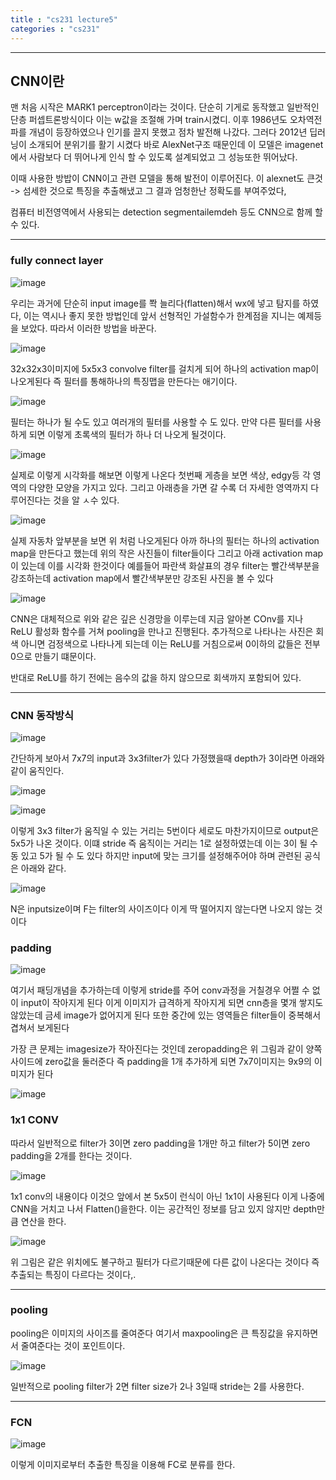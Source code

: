 ```yaml
---
title : "cs231 lecture5"
categories : "cs231"
---
```

-----
## CNN이란

맨 처음 시작은 MARK1 perceptron이라는 것이다. 단순히 기게로 동작했고 일반적인 단층 퍼셉트론방식이다 이는 w값을 조절해 가며 train시켰디.
이후 1986년도 오차역전파를 개념이 등장하였으나 인기를 끌지 못했고 점차 발전해 나갔다. 그러다 2012년 딥러닝이 소개되어 분위기를 활기 시켰다 바로 
AlexNet구조 때문인데 이 모델은 imagenet에서 사람보다 더 뛰어나게 인식 할 수 있도록 설계되었고 그 성능또한 뛰어났다.

이때 사용한 방밥이 CNN이고 관련 모델을 통해 발전이 이루어진다. 이 alexnet도 큰것 -> 섬세한 것으로 특징을 추출해냈고 그 결과
엄청한난 정확도를 부여주었다,

컴퓨터 비전영역에서 사용되는 detection segmentailemdeh 등도 CNN으로 함께 할 수 있다.

---

### fully connect layer

![image](https://user-images.githubusercontent.com/65720894/124546917-4cb6a200-de66-11eb-8e30-044ca1af54fe.png)


우리는 과거에 단순히 input image를 쫙 늘리다(flatten)해서 wx에 넣고 탐지를 하였다, 이는 역시나 좋지 못한 방법인데 앞서 선형적인 
가설함수가 한계점을 지니는 예제등을 보았다. 따라서 이러한 방법을 바꾼다.

![image](https://user-images.githubusercontent.com/65720894/124547042-8091c780-de66-11eb-9354-0f4f16f7082b.png)

32x32x3이미지에 5x5x3 convolve filter를 걸치게 되어 하나의 activation map이 나오게된다 즉 필터를 통해하나의 특징맵을 만든다는 애기이다.

![image](https://user-images.githubusercontent.com/65720894/124547197-bdf65500-de66-11eb-9a4f-4397ba1abe9b.png)

필터는 하나가 될 수도 있고 여러개의 필터를 사용할 수 도 있다. 만약 다른 필터를 사용하게 되면 이렇게 초록색의 필터가 하나 더 나오게 될것이다.

![image](https://user-images.githubusercontent.com/65720894/124547314-e7af7c00-de66-11eb-9fc7-816bd52ae284.png)


실제로 이렇게 시각화를 해보면 이렇게 나온다 첫번째 게층을 보면 색상, edgy등 각 영역의 다양한 모양을 가지고 있다.
그리고 아래층을 가면 갈 수록 더 자세한 영역까지 다루어진다는 것을 알 ㅅ수 있다.

![image](https://user-images.githubusercontent.com/65720894/124547426-1299d000-de67-11eb-815a-74943e58b2a1.png)


실제 자동차 앞부분을 보면 위 처럼 나오게된다 아까 하나의 필터는 하나의 activation map을 만든다고 했는데 위의 작은 사진들이 filter들이다 그리고 아래 
activation map이 있는데 이를 시각화 한것이다 예를들어 파란색 화살표의 경우 filter는 빨간색부분을 강조하는데 activation map에서 빨간색부분만
강조된 사진을 볼 수 있다 

![image](https://user-images.githubusercontent.com/65720894/124548089-301b6980-de68-11eb-9474-9aa099d61355.png)

CNN은 대체적으로 위와 같은 깊은 신경망을 이루는데 지금 알아본 COnv를 지나 ReLU 활성화 함수를 거쳐 pooling을 만나고 진행된다. 추가적으로
나타나는 사진은 회색 아니면 검정색으로 나타나게 되는데 이는 ReLU를 거침으로써 0이하의 값들은 전부 0으로 만들기 떄문이다. 

반대로 ReLU를 하기 전에는 음수의 값을 하지 않으므로 회색까지 포함되어 있다. 

----------------------------
### CNN 동작방식
![image](https://user-images.githubusercontent.com/65720894/124548503-c5b6f900-de68-11eb-89bf-0e5e3283b405.png)

간단하게 보아서 7x7의 input과 3x3filter가 있다 가정했을때 depth가 3이라면 아래와 같이 움직인다.

![image](https://user-images.githubusercontent.com/65720894/124548676-00209600-de69-11eb-8774-b2d09eb0e091.png)

![image](https://user-images.githubusercontent.com/65720894/124548733-13336600-de69-11eb-88d3-3b12d921793f.png)

이렇게 3x3 filter가 움직일 수 있는 거리는 5번이다 세로도 마찬가지이므로 output은 5x5가 나온 것이다.
이떄 stride 즉 움직이는 거리는 1로 설정하였는데 이는 3이 될 수 동 있고 5가 될 수 도 있다 하지만 input에 맞는 크기를 설정해주어야 하며
관련된 공식은 아래와 같다.

![image](https://user-images.githubusercontent.com/65720894/124548877-5097f380-de69-11eb-9d61-7043a63a3269.png)

N은 inputsize이며 F는 filter의 사이즈이다 이게 딱 떨어지지 않는다면 나오지 않는 것이다 

### padding

![image](https://user-images.githubusercontent.com/65720894/124548952-6e655880-de69-11eb-96c1-addd08741bef.png)

여기서 패딩개념을 추가하는데 이렇게 stride를 주어 conv과정을 거칠경우 어쩔 수 없이 input이 작아지게 된다 이게 이미지가 급격하게 작아지게 되면
cnn층을 몇개 쌓지도 않았는데 금세 image가 없어지게 된다 또한 중간에 있는 영역들은 filter들이 중복해서 겹쳐서 보게된다 

가장 큰 문제는 imagesize가 작아진다는 것인데 zeropadding은 위 그림과 같이 양쪽사이드에 zero값을 둘러준다 즉 padding을 1개 추가하게 되면 7x7이미지는
9x9의 이미지가 된다 


![image](https://user-images.githubusercontent.com/65720894/124549197-c734f100-de69-11eb-8b41-bc46447be328.png)

### 1x1 CONV

따라서 일반적으로 filter가 3이면 zero padding을 1개만 하고 filter가 5이면 zero padding을 2개를 한다는 것이다.

![image](https://user-images.githubusercontent.com/65720894/124549894-cc467000-de6a-11eb-9868-492d40ed5b35.png)

1x1 conv의 내용이다 이것으 앞에서 본 5x5이 런식이 아닌 1x1이 사용된다 이게 나중에 CNN을 거치고 나서 Flatten()을한다. 이는 공간적인 정보를
담고 있지 않지만 depth만큼 연산을 한다.

![image](https://user-images.githubusercontent.com/65720894/124550237-57276a80-de6b-11eb-93c5-167851a85a43.png)

위 그림은 같은 위치에도 불구하고 필터가 다르기때문에 다른 값이 나온다는 것이다 즉 추출되는 특징이 다르다는 것이다,.

--------------
### pooling 

pooling은 이미지의 사이즈를 줄여준다 여기서 maxpooling은 큰 특징값을 유지하면서 줄여준다는 것이 포인트이다.

![image](https://user-images.githubusercontent.com/65720894/124550712-0a905f00-de6c-11eb-8cb1-97cbae97ad9c.png)

일반적으로 pooling filter가 2면 filter size가 2나 3일때 stride는 2를 사용한다.

----------

### FCN

![image](https://user-images.githubusercontent.com/65720894/124550821-3c092a80-de6c-11eb-82f6-4c89c954f702.png)


이렇게 이미지로부터 추출한 특징을 이용해 FC로 분류를 한다.
























